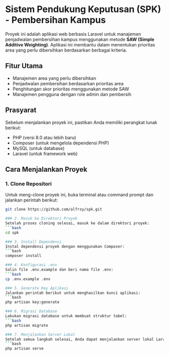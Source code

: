 # Sistem Pendukung Keputusan (SPK) - Pembersihan Kampus

Proyek ini adalah aplikasi web berbasis Laravel untuk manajemen penjadwalan pembersihan kampus menggunakan metode **SAW (Simple Additive Weighting)**. Aplikasi ini membantu dalam menentukan prioritas area yang perlu dibersihkan berdasarkan berbagai kriteria.

## Fitur Utama
- Manajemen area yang perlu dibersihkan
- Penjadwalan pembersihan berdasarkan prioritas area
- Penghitungan skor prioritas menggunakan metode SAW
- Manajemen pengguna dengan role admin dan pembersih

## Prasyarat
Sebelum menjalankan proyek ini, pastikan Anda memiliki perangkat lunak berikut:

- PHP (versi 8.0 atau lebih baru)
- Composer (untuk mengelola dependensi PHP)
- MySQL (untuk database)
- Laravel (untuk framework web)

## Cara Menjalankan Proyek

### 1. Clone Repositori
Untuk meng-clone proyek ini, buka terminal atau command prompt dan jalankan perintah berikut:
```bash
git clone https://github.com/alfrzy/spk.git

### 2. Masuk ke Direktori Proyek
Setelah proses cloning selesai, masuk ke dalam direktori proyek:
```bash
cd spk

### 3. Install Dependensi
Instal dependensi proyek dengan menggunakan Composer:
```bash
composer install

### 4. Konfigurasi .env
Salin file .env.example dan beri nama file .env:
```bash
cp .env.example .env

### 5. Generate Key Aplikasi
Jalankan perintah berikut untuk menghasilkan kunci aplikasi:
```bash
php artisan key:generate

### 6. Migrasi Database
Lakukan migrasi database untuk membuat struktur tabel:
```bash
php artisan migrate

### 7. Menjalankan Server Lokal
Setelah semua langkah selesai, Anda dapat menjalankan server lokal Laravel:
```bash
php artisan serve
